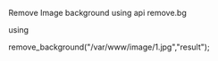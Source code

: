 Remove Image background using api remove.bg

using

remove_background("/var/www/image/1.jpg","result");
